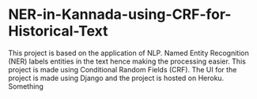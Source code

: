 # NER-in-Kannada-using-CRF-for-Historical-Text
This project is based on the application of NLP. Named Entity Recognition (NER) labels entities in the text hence making the processing easier. This project is made using Conditional Random Fields (CRF).
The UI for the project is made using Django and the project is hosted on Heroku.
Something
